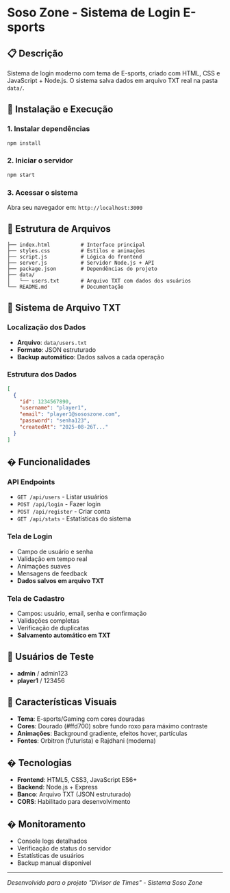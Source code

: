 # Soso Zone - Sistema de Login E-sports

## 📋 Descrição
Sistema de login moderno com tema de E-sports, criado com HTML, CSS e JavaScript + Node.js. O sistema salva dados em arquivo TXT real na pasta `data/`.

## 🚀 Instalação e Execução

### 1. Instalar dependências
```bash
npm install
```

### 2. Iniciar o servidor
```bash
npm start
```

### 3. Acessar o sistema
Abra seu navegador em: `http://localhost:3000`

## 📁 Estrutura de Arquivos
```
├── index.html          # Interface principal
├── styles.css          # Estilos e animações  
├── script.js           # Lógica do frontend
├── server.js           # Servidor Node.js + API
├── package.json        # Dependências do projeto
├── data/
│   └── users.txt       # Arquivo TXT com dados dos usuários
└── README.md           # Documentação
```

## 💾 Sistema de Arquivo TXT

### Localização dos Dados
- **Arquivo**: `data/users.txt`
- **Formato**: JSON estruturado
- **Backup automático**: Dados salvos a cada operação

### Estrutura dos Dados
```json
[
  {
    "id": 1234567890,
    "username": "player1",
    "email": "player1@sososzone.com", 
    "password": "senha123",
    "createdAt": "2025-08-26T..."
  }
]
```

## � Funcionalidades

### API Endpoints
- `GET /api/users` - Listar usuários
- `POST /api/login` - Fazer login
- `POST /api/register` - Criar conta
- `GET /api/stats` - Estatísticas do sistema

### Tela de Login
- Campo de usuário e senha
- Validação em tempo real
- Animações suaves
- Mensagens de feedback
- **Dados salvos em arquivo TXT**

### Tela de Cadastro
- Campos: usuário, email, senha e confirmação
- Validações completas
- Verificação de duplicatas
- **Salvamento automático em TXT**

## 👤 Usuários de Teste
- **admin** / admin123
- **player1** / 123456

## 🎨 Características Visuais
- **Tema**: E-sports/Gaming com cores douradas
- **Cores**: Dourado (#ffd700) sobre fundo roxo para máximo contraste
- **Animações**: Background gradiente, efeitos hover, partículas
- **Fontes**: Orbitron (futurista) e Rajdhani (moderna)

## � Tecnologias
- **Frontend**: HTML5, CSS3, JavaScript ES6+
- **Backend**: Node.js + Express
- **Banco**: Arquivo TXT (JSON estruturado)
- **CORS**: Habilitado para desenvolvimento

## � Monitoramento
- Console logs detalhados
- Verificação de status do servidor
- Estatísticas de usuários
- Backup manual disponível

---
*Desenvolvido para o projeto "Divisor de Times" - Sistema Soso Zone*
